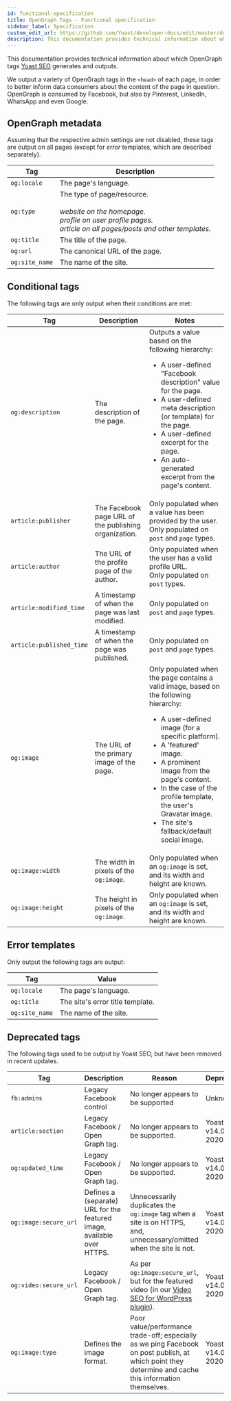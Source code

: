 ```yaml
---
id: functional-specification
title: OpenGraph Tags - Functional specification
sidebar_label: Specification
custom_edit_url: https://github.com/Yoast/developer-docs/edit/master/docs/features/opengraph/functional-specification.md
description: This documentation provides technical information about which OpenGraph tags Yoast SEO generates and outputs.
---
```

This documentation provides technical information about which OpenGraph tags [Yoast SEO](https://yoast.com/wordpress/plugins/seo/) generates and outputs.

We output a variety of OpenGraph tags in the `<head>` of each page, in order to better inform data consumers about the content of the page in question. OpenGraph is consumed by Facebook, but also by Pinterest, LinkedIn, WhatsApp and even Google.

## OpenGraph metadata
Assuming that the respective admin settings are not disabled, these tags are output on all pages (except for _error_ templates, which are described separately).

| Tag | Description |
|---|----|
| `og:locale` | The page's language. |
| `og:type` | The type of page/resource. <br /> <br /> _website on the homepage._ <br /> _profile on user profile pages._ <br />_article on all pages/posts and other templates._  |
| `og:title` | The title of the page. |
| `og:url` | The canonical URL of the page. |
| `og:site_name` | The name of the site. |

## Conditional tags
The following tags are only output when their conditions are met:

| Tag | Description | Notes |
|---|----|---|
| `og:description` | The description of the page. | Outputs a value based on the following hierarchy: <ul><li>A user-defined "Facebook description" value for the page.</li><li>A user-defined meta description (or template) for the page.</li><li>A user-defined excerpt for the page.</li><li>An auto-generated excerpt from the page's content.</li></ul> |
| `article:publisher` | The Facebook page URL of the publishing organization. | Only populated when a value has been provided by the user. <br /> Only populated on `post` and `page` types. |
| `article:author` | The URL of the profile page of the author. | Only populated when the user has a valid profile URL. <br /> Only populated on `post` types. |
| `article:modified_time` | A timestamp of when the page was last modified. | Only populated on `post` and `page` types. |
| `article:published_time` | A timestamp of when the page was published. | Only populated on `post` and `page` types. |
| `og:image` | The URL of the primary image of the page. | Only populated when the page contains a valid image, based on the following hierarchy: <ul><li>A user-defined image (for a specific platform).</li><li>A 'featured' image.</li><li>A prominent image from the page's content.</li><li>In the case of the profile template, the user's Gravatar image.</li><li>The site's fallback/default social image.</li></ul> |
| `og:image:width` | The width in pixels of the `og:image`. | Only populated when an `og:image` is set, and its width and height are known. |
| `og:image:height` | The height in pixels of the `og:image`. | Only populated when an `og:image` is set, and its width and height are known. |

## Error templates
Only output the following tags are output:

| Tag | Value |
|---|----|
| `og:locale` | The page's language. |
| `og:title` | The site's error title template. |
| `og:site_name` | The name of the site. |

## Deprecated tags
The following tags used to be output by Yoast SEO, but have been removed in recent updates.

| Tag | Description | Reason | Deprecation |
|---|----|---|---|
| `fb:admins` | Legacy Facebook control | No longer appears to be supported | Unknown |
| `article:section` | Legacy Facebook / Open Graph tag. | No longer appears to be supported. | Yoast SEO v14.0 (Apr 2020) |
| `og:updated_time` | Legacy Facebook / Open Graph tag. | No longer appears to be supported. | Yoast SEO v14.0 (Apr 2020) |
| `og:image:secure_url` | Defines a (separate) URL for the featured image, available over HTTPS. | Unnecessarily duplicates the `og:image` tag when a site is on HTTPS, and, unnecessary/omitted when the site is not. | Yoast SEO v14.0 (Apr 2020) |
| `og:video:secure_url` | Legacy Facebook / Open Graph tag. | As per `og:image:secure_url`, but for the featured video (in our [Video SEO for WordPress plugin](https://yoast.com/wordpress/plugins/video-seo/)). | Yoast SEO v14.0 (Apr 2020) |
| `og:image:type` | Defines the image format. | Poor value/performance trade-off; especially as we ping Facebook on post publish, at which point they determine and cache this information themselves. | Yoast SEO v14.0 (Apr 2020) |
